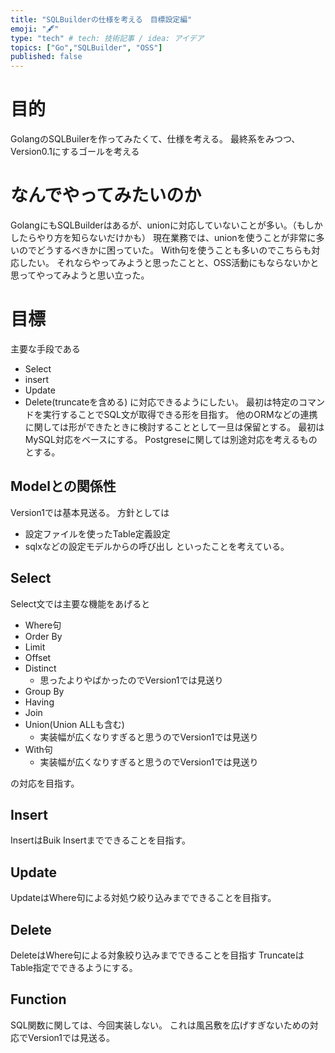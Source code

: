 ```yaml
---
title: "SQLBuilderの仕様を考える　目標設定編"
emoji: "🖋"
type: "tech" # tech: 技術記事 / idea: アイデア
topics: ["Go","SQLBuilder", "OSS"]
published: false
---
```


# 目的
GolangのSQLBuilerを作ってみたくて、仕様を考える。
最終系をみつつ、Version0.1にするゴールを考える

# なんでやってみたいのか
GolangにもSQLBuilderはあるが、unionに対応していないことが多い。（もしかしたらやり方を知らないだけかも）
現在業務では、unionを使うことが非常に多いのでどうするべきかに困っていた。
With句を使うことも多いのでこちらも対応したい。
それならやってみようと思ったことと、OSS活動にもならないかと思ってやってみようと思い立った。

# 目標
主要な手段である
- Select
- insert
- Update
- Delete(truncateを含める)
に対応できるようにしたい。
最初は特定のコマンドを実行することでSQL文が取得できる形を目指す。
他のORMなどの連携に関しては形ができたときに検討することとして一旦は保留とする。
最初はMySQL対応をベースにする。
Postgreseに関しては別途対応を考えるものとする。

## Modelとの関係性
Version1では基本見送る。
方針としては
- 設定ファイルを使ったTable定義設定
- sqlxなどの設定モデルからの呼び出し
といったことを考えている。

## Select
Select文では主要な機能をあげると
- Where句
- Order By
- Limit
- Offset
- Distinct
  - 思ったよりやばかったのでVersion1では見送り
- Group By
- Having
- Join
- Union(Union ALLも含む)
  - 実装幅が広くなりすぎると思うのでVersion1では見送り
- With句
  - 実装幅が広くなりすぎると思うのでVersion1では見送り

の対応を目指す。

## Insert
InsertはBuik Insertまでできることを目指す。

## Update
UpdateはWhere句による対処ウ絞り込みまでできることを目指す。

## Delete
DeleteはWhere句による対象絞り込みまでできることを目指す
TruncateはTable指定でできるようにする。

## Function
SQL関数に関しては、今回実装しない。
これは風呂敷を広げすぎないための対応でVersion1では見送る。